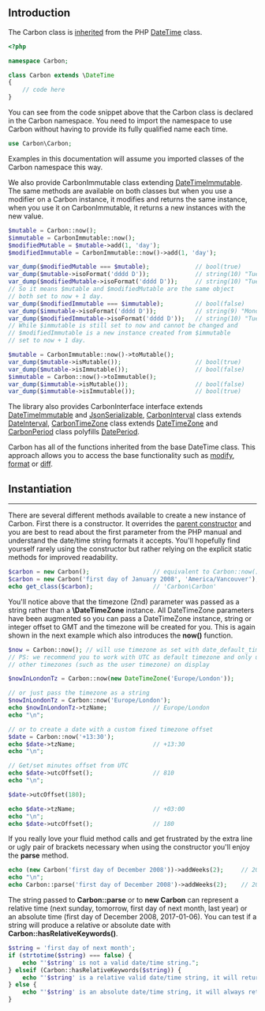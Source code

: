 ##  Introduction

The Carbon class is [inherited](http://php.net/manual/en/keyword.extends.php) from the PHP [DateTime](http://www.php.net/manual/en/class.datetime.php) class.

```php
<?php

namespace Carbon;

class Carbon extends \DateTime
{
    // code here
}

```

You can see from the code snippet above that the Carbon class is declared in the Carbon namespace. You need to import the namespace to use Carbon without having to provide its fully qualified name each time.

```php
use Carbon\Carbon;
```

Examples in this documentation will assume you imported classes of the Carbon namespace this way.

We also provide CarbonImmutable class extending [DateTimeImmutable](http://www.php.net/manual/en/class.datetimeimmutable.php). The same methods are available on both classes but when you use a modifier on a Carbon instance, it modifies and returns the same instance, when you use it on CarbonImmutable, it returns a new instances with the new value.

```php
$mutable = Carbon::now();
$immutable = CarbonImmutable::now();
$modifiedMutable = $mutable->add(1, 'day');
$modifiedImmutable = CarbonImmutable::now()->add(1, 'day');

var_dump($modifiedMutable === $mutable);             // bool(true)
var_dump($mutable->isoFormat('dddd D'));             // string(10) "Tuesday 15"
var_dump($modifiedMutable->isoFormat('dddd D'));     // string(10) "Tuesday 15"
// So it means $mutable and $modifiedMutable are the same object
// both set to now + 1 day.
var_dump($modifiedImmutable === $immutable);         // bool(false)
var_dump($immutable->isoFormat('dddd D'));           // string(9) "Monday 14"
var_dump($modifiedImmutable->isoFormat('dddd D'));   // string(10) "Tuesday 15"
// While $immutable is still set to now and cannot be changed and
// $modifiedImmutable is a new instance created from $immutable
// set to now + 1 day.

$mutable = CarbonImmutable::now()->toMutable();
var_dump($mutable->isMutable());                     // bool(true)
var_dump($mutable->isImmutable());                   // bool(false)
$immutable = Carbon::now()->toImmutable();
var_dump($immutable->isMutable());                   // bool(false)
var_dump($immutable->isImmutable());                 // bool(true)
```

The library also provides CarbonInterface interface extends [DateTimeImmutable](http://www.php.net/manual/en/class.datetimeimmutable.php) and [JsonSerializable](http://www.php.net/manual/en/class.jsonserializable.php), [CarbonInterval](https://carbon.nesbot.com/docs/#api-interval) class extends [DateInterval](http://www.php.net/manual/en/class.dateinterval.php), [CarbonTimeZone](https://carbon.nesbot.com/docs/#api-timezone) class extends [DateTimeZone](http://www.php.net/manual/en/class.datetimezone.php) and [CarbonPeriod](https://carbon.nesbot.com/docs/#api-period) class polyfills [DatePeriod](http://www.php.net/manual/en/class.dateperiod.php).

Carbon has all of the functions inherited from the base DateTime class. This approach allows you to access the base functionality such as [modify](http://php.net/manual/en/datetime.modify.php), [format](http://php.net/manual/en/datetime.format.php) or [diff](http://php.net/manual/en/datetime.diff.php).

## Instantiation
---
There are several different methods available to create a new instance of Carbon. First there is a constructor. It overrides the [parent constructor](http://www.php.net/manual/en/datetime.construct.php) and you are best to read about the first parameter from the PHP manual and understand the date/time string formats it accepts. You'll hopefully find yourself rarely using the constructor but rather relying on the explicit static methods for improved readability.

```php
$carbon = new Carbon();                  // equivalent to Carbon::now()
$carbon = new Carbon('first day of January 2008', 'America/Vancouver');
echo get_class($carbon);                 // 'Carbon\Carbon'
```

You'll notice above that the timezone (2nd) parameter was passed as a string rather than a **\DateTimeZone** instance. All DateTimeZone parameters have been augmented so you can pass a DateTimeZone instance, string or integer offset to GMT and the timezone will be created for you. This is again shown in the next example which also introduces the **now()** function.

```php
$now = Carbon::now(); // will use timezone as set with date_default_timezone_set
// PS: we recommend you to work with UTC as default timezone and only use
// other timezones (such as the user timezone) on display

$nowInLondonTz = Carbon::now(new DateTimeZone('Europe/London'));

// or just pass the timezone as a string
$nowInLondonTz = Carbon::now('Europe/London');
echo $nowInLondonTz->tzName;             // Europe/London
echo "\n";

// or to create a date with a custom fixed timezone offset
$date = Carbon::now('+13:30');
echo $date->tzName;                      // +13:30
echo "\n";

// Get/set minutes offset from UTC
echo $date->utcOffset();                 // 810
echo "\n";

$date->utcOffset(180);

echo $date->tzName;                      // +03:00
echo "\n";
echo $date->utcOffset();                 // 180
```

If you really love your fluid method calls and get frustrated by the extra line or ugly pair of brackets necessary when using the constructor you'll enjoy the **parse** method.

```php
echo (new Carbon('first day of December 2008'))->addWeeks(2);     // 2008-12-15 00:00:00
echo "\n";
echo Carbon::parse('first day of December 2008')->addWeeks(2);    // 2008-12-15 00:00:00
```

The string passed to **Carbon::parse** or to **new Carbon** can represent a relative time (next sunday, tomorrow, first day of next month, last year) or an absolute time (first day of December 2008, 2017-01-06). You can test if a string will produce a relative or absolute date with **Carbon::hasRelativeKeywords()**.

```php
$string = 'first day of next month';
if (strtotime($string) === false) {
    echo "'$string' is not a valid date/time string.";
} elseif (Carbon::hasRelativeKeywords($string)) {
    echo "'$string' is a relative valid date/time string, it will returns different dates depending on the current date.";
} else {
    echo "'$string' is an absolute date/time string, it will always returns the same date.";
}
```
